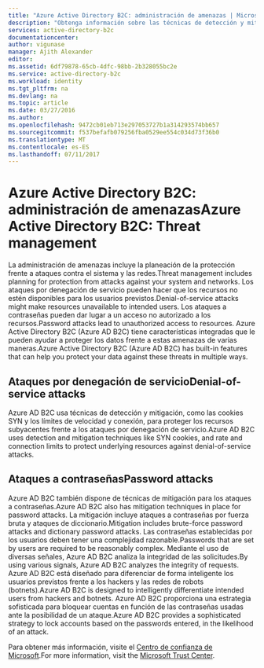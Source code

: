 ```yaml
---
title: "Azure Active Directory B2C: administración de amenazas | Microsoft Docs"
description: "Obtenga información sobre las técnicas de detección y mitigación de los ataques por denegación de servicio y los ataques a contraseñas en Azure Active Directory B2C."
services: active-directory-b2c
documentationcenter: 
author: vigunase
manager: Ajith Alexander
editor: 
ms.assetid: 6df79878-65cb-4dfc-98bb-2b328055bc2e
ms.service: active-directory-b2c
ms.workload: identity
ms.tgt_pltfrm: na
ms.devlang: na
ms.topic: article
ms.date: 03/27/2016
ms.author: 
ms.openlocfilehash: 9472cb01eb713e297053727b1a314293574bb657
ms.sourcegitcommit: f537befafb079256fba0529ee554c034d73f36b0
ms.translationtype: MT
ms.contentlocale: es-ES
ms.lasthandoff: 07/11/2017
---
```

# <a name="azure-active-directory-b2c-threat-management"></a><span data-ttu-id="0f381-103">Azure Active Directory B2C: administración de amenazas</span><span class="sxs-lookup"><span data-stu-id="0f381-103">Azure Active Directory B2C: Threat management</span></span>

<span data-ttu-id="0f381-104">La administración de amenazas incluye la planeación de la protección frente a ataques contra el sistema y las redes.</span><span class="sxs-lookup"><span data-stu-id="0f381-104">Threat management includes planning for protection from attacks against your system and networks.</span></span> <span data-ttu-id="0f381-105">Los ataques por denegación de servicio pueden hacer que los recursos no estén disponibles para los usuarios previstos.</span><span class="sxs-lookup"><span data-stu-id="0f381-105">Denial-of-service attacks might make resources unavailable to intended users.</span></span> <span data-ttu-id="0f381-106">Los ataques a contraseñas pueden dar lugar a un acceso no autorizado a los recursos.</span><span class="sxs-lookup"><span data-stu-id="0f381-106">Password attacks lead to unauthorized access to resources.</span></span> <span data-ttu-id="0f381-107">Azure Active Directory B2C (Azure AD B2C) tiene características integradas que le pueden ayudar a proteger los datos frente a estas amenazas de varias maneras.</span><span class="sxs-lookup"><span data-stu-id="0f381-107">Azure Active Directory B2C (Azure AD B2C) has built-in features that can help you protect your data against these threats in multiple ways.</span></span>

## <a name="denial-of-service-attacks"></a><span data-ttu-id="0f381-108">Ataques por denegación de servicio</span><span class="sxs-lookup"><span data-stu-id="0f381-108">Denial-of-service attacks</span></span>

<span data-ttu-id="0f381-109">Azure AD B2C usa técnicas de detección y mitigación, como las cookies SYN y los límites de velocidad y conexión, para proteger los recursos subyacentes frente a los ataques por denegación de servicio.</span><span class="sxs-lookup"><span data-stu-id="0f381-109">Azure AD B2C uses detection and mitigation techniques like SYN cookies, and rate and connection limits to protect underlying resources against denial-of-service attacks.</span></span>

## <a name="password-attacks"></a><span data-ttu-id="0f381-110">Ataques a contraseñas</span><span class="sxs-lookup"><span data-stu-id="0f381-110">Password attacks</span></span>

<span data-ttu-id="0f381-111">Azure AD B2C también dispone de técnicas de mitigación para los ataques a contraseñas.</span><span class="sxs-lookup"><span data-stu-id="0f381-111">Azure AD B2C also has mitigation techniques in place for password attacks.</span></span> <span data-ttu-id="0f381-112">La mitigación incluye ataques a contraseñas por fuerza bruta y ataques de diccionario.</span><span class="sxs-lookup"><span data-stu-id="0f381-112">Mitigation includes brute-force password attacks and dictionary password attacks.</span></span> <span data-ttu-id="0f381-113">Las contraseñas establecidas por los usuarios deben tener una complejidad razonable.</span><span class="sxs-lookup"><span data-stu-id="0f381-113">Passwords that are set by users are required to be reasonably complex.</span></span> <span data-ttu-id="0f381-114">Mediante el uso de diversas señales, Azure AD B2C analiza la integridad de las solicitudes.</span><span class="sxs-lookup"><span data-stu-id="0f381-114">By using various signals, Azure AD B2C analyzes the integrity of requests.</span></span> <span data-ttu-id="0f381-115">Azure AD B2C está diseñado para diferenciar de forma inteligente los usuarios previstos frente a los hackers y las redes de robots (botnets).</span><span class="sxs-lookup"><span data-stu-id="0f381-115">Azure AD B2C is designed to intelligently differentiate intended users from hackers and botnets.</span></span> <span data-ttu-id="0f381-116">Azure AD B2C proporciona una estrategia sofisticada para bloquear cuentas en función de las contraseñas usadas ante la posibilidad de un ataque.</span><span class="sxs-lookup"><span data-stu-id="0f381-116">Azure AD B2C provides a sophisticated strategy to lock accounts based on the passwords entered, in the likelihood of an attack.</span></span>

<span data-ttu-id="0f381-117">Para obtener más información, visite el [Centro de confianza de Microsoft](https://www.microsoft.com/trustcenter/security/threatmanagement).</span><span class="sxs-lookup"><span data-stu-id="0f381-117">For more information, visit the [Microsoft Trust Center](https://www.microsoft.com/trustcenter/security/threatmanagement).</span></span>

